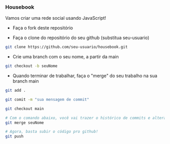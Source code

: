 ### Housebook ###

Vamos criar uma rede social usando JavaScript!

- Faça o fork deste repositório

- Faça o clone do repositório do seu github (substitua seu-usuario)

````bash
git clone https://github.com/seu-usuario/housebook.git
````

- Crie uma branch com o seu nome, a partir da main

````bash
git checkout -b seuNome
````

- Quando terminar de trabalhar, faça o "merge" do seu trabalho na sua branch main

````bash
git add .

git comit -m "sua mensagem de commit"

git checkout main

# Com o comando abaixo, você vai trazer o histórico de commits e alterações para sua branch atual, que é a main
git merge seuNome

# Agora, basta subir o código pro github!
git push
````